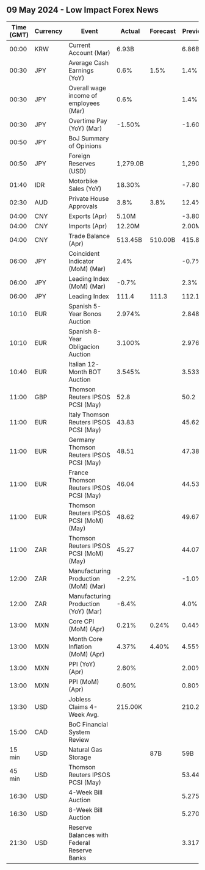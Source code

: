 ## 09 May 2024 - Low Impact Forex News

| Time (GMT) | Currency | Event | Actual | Forecast | Previous |
|------|----------|-------|--------|----------|----------|
| 00:00 | KRW | Current Account (Mar) | 6.93B |  | 6.86B |
| 00:30 | JPY | Average Cash Earnings (YoY) | 0.6% | 1.5% | 1.4% |
| 00:30 | JPY | Overall wage income of employees (Mar) | 0.6% |  | 1.4% |
| 00:30 | JPY | Overtime Pay (YoY) (Mar) | -1.50% |  | -1.60% |
| 00:50 | JPY | BoJ Summary of Opinions |  |  |  |
| 00:50 | JPY | Foreign Reserves (USD) | 1,279.0B |  | 1,290.6B |
| 01:40 | IDR | Motorbike Sales (YoY) | 18.30% |  | -7.80% |
| 02:30 | AUD | Private House Approvals | 3.8% | 3.8% | 12.4% |
| 04:00 | CNY | Exports (Apr) | 5.10M |  | -3.80M |
| 04:00 | CNY | Imports (Apr) | 12.20M |  | 2.00M |
| 04:00 | CNY | Trade Balance (Apr) | 513.45B | 510.00B | 415.86B |
| 06:00 | JPY | Coincident Indicator (MoM) (Mar) | 2.4% |  | -0.7% |
| 06:00 | JPY | Leading Index (MoM) (Mar) | -0.7% |  | 2.3% |
| 06:00 | JPY | Leading Index | 111.4 | 111.3 | 112.1 |
| 10:10 | EUR | Spanish 5-Year Bonos Auction | 2.974% |  | 2.848% |
| 10:10 | EUR | Spanish 8-Year Obligacion Auction | 3.100% |  | 2.976% |
| 10:40 | EUR | Italian 12-Month BOT Auction | 3.545% |  | 3.533% |
| 11:00 | GBP | Thomson Reuters IPSOS PCSI (May) | 52.8 |  | 50.2 |
| 11:00 | EUR | Italy Thomson Reuters IPSOS PCSI (May) | 43.83 |  | 45.62 |
| 11:00 | EUR | Germany Thomson Reuters IPSOS PCSI (May) | 48.51 |  | 47.38 |
| 11:00 | EUR | France Thomson Reuters IPSOS PCSI (May) | 46.04 |  | 44.53 |
| 11:00 | EUR | Thomson Reuters IPSOS PCSI (MoM) (May) | 48.62 |  | 49.67 |
| 11:00 | ZAR | Thomson Reuters IPSOS PCSI (MoM) (May) | 45.27 |  | 44.07 |
| 12:00 | ZAR | Manufacturing Production (MoM) (Mar) | -2.2% |  | -1.0% |
| 12:00 | ZAR | Manufacturing Production (YoY) (Mar) | -6.4% |  | 4.0% |
| 13:00 | MXN | Core CPI (MoM) (Apr) | 0.21% | 0.24% | 0.44% |
| 13:00 | MXN | Month Core Inflation (MoM) (Apr) | 4.37% | 4.40% | 4.55% |
| 13:00 | MXN | PPI (YoY) (Apr) | 2.60% |  | 2.00% |
| 13:00 | MXN | PPI (MoM) (Apr) | 0.60% |  | 0.80% |
| 13:30 | USD | Jobless Claims 4-Week Avg. | 215.00K |  | 210.25K |
| 15:00 | CAD | BoC Financial System Review |  |  |  |
| 15 min | USD | Natural Gas Storage |  | 87B | 59B |
| 45 min | USD | Thomson Reuters IPSOS PCSI (May) |  |  | 53.44 |
| 16:30 | USD | 4-Week Bill Auction |  |  | 5.275% |
| 16:30 | USD | 8-Week Bill Auction |  |  | 5.270% |
| 21:30 | USD | Reserve Balances with Federal Reserve Banks |  |  | 3.317T |
